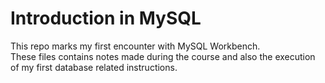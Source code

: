 # Introduction in MySQL
This repo marks my first encounter with MySQL Workbench.  
These files contains notes made during the course and also the execution of my first database related instructions.
